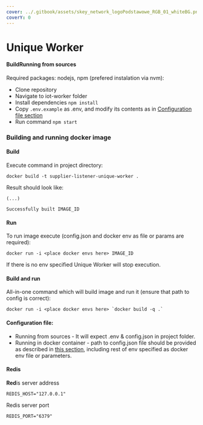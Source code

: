 ```yaml
---
cover: ../.gitbook/assets/skey_network_logoPodstawowe_RGB_01_whiteBG.png
coverY: 0
---
```


# Unique Worker

#### **Build**Running from sources

Required packages: nodejs, npm (prefered instalation via nvm):

* Clone repository
* Navigate to iot-worker folder
* Install dependencies `npm install`
* Copy `.env.example` as .env, and modify its contents as in [Configuration file section](https://github.com/skey-network/listener-unique-worker#configuration-file)
* Run command `npm start`

### Building and running docker image

#### Build

Execute command in project directory:

`docker build -t supplier-listener-unique-worker .`

Result should look like:

`(...)`

`Successfully built IMAGE_ID`

#### Run

To run image execute (config.json and docker env as file or params are required):

`docker run -i <place docker envs here> IMAGE_ID`

If there is no env specified Unique Worker will stop execution.

#### Build and run

All-in-one command which will build image and run it (ensure that path to config is correct):

`` docker run -i <place docker envs here> `docker build -q .` ``

#### Configuration file:

* Running from sources - It will expect .env & config.json in project folder.
* Running in docker container - path to config.json file should be provided as described in [this section](https://github.com/skey-network/listener-unique-worker/blob/master/Building-and-running-docker-image), including rest of env specified as docker env file or parameters.

#### Redis

**Red**is server address

`REDIS_HOST="127.0.0.1"`

Redis server port

`REDIS_PORT="6379"`
